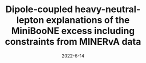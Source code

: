 ---
title: 'Dipole-coupled heavy-neutral-lepton explanations of the MiniBooNE excess including constraints from MINERvA data'
pub_number: 9
authors: Nicholas W. Kamp, Matheus Hostert, Austin Schneider, Stefano Vergani, Carlos A. Argüelles, Janet M. Conrad, Michael H. Shaevitz, Melissa A. Uchida
collection: publication
permalink: /publication/2022-6-14-Dipole-coupledheavy-neutral-leptonexplanationsoftheMiniBooNEexcessincludingconstraintsfromMINERvAdata
date: 2022-6-14
venue: Phys.Rev.D 
paperurl: 'https://arxiv.org/abs/2206.07100'
citation_notitle: 'Nicholas W. Kamp, Matheus Hostert, Austin Schneider, Stefano Vergani, Carlos A. Argüelles, Janet M. Conrad, Michael H. Shaevitz, Melissa A. Uchida, Phys.Rev.D 107 (2023) 5 055009'
citation: 'Dipole-coupled heavy-neutral-lepton explanations of the MiniBooNE excess including constraints from MINERvA data, Nicholas W. Kamp, Matheus Hostert, Austin Schneider, Stefano Vergani, Carlos A. Argüelles, Janet M. Conrad, Michael H. Shaevitz, Melissa A. Uchida, Phys.Rev.D 107 (2023) 5 055009'
eprint: '2206.07100'

---